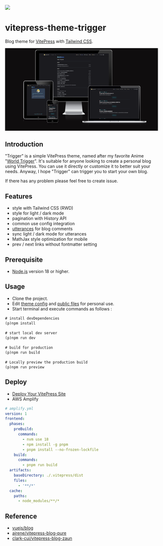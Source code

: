 ![](https://img.shields.io/github/license/laplacetw/vitepress-theme-trigger)
# vitepress-theme-trigger
Blog theme for [VitePress](https://vitepress.dev) with [Tailwind CSS](https://tailwindcss.com).

![](/public/preview.png)
## Introduction
"Trigger" is a simple VitePress theme, named after my favorite Anime "[World Trigger](https://en.wikipedia.org/wiki/World_Trigger)". It's suitable for anyone looking to create a personal blog using VitePress. You can use it directly or customize it to better suit your needs. Anyway, I hope "Trigger" can trigger you to start your own blog.

If there has any problem please feel free to create issue.

## Features
- style with Tailwind CSS (RWD)
- style for light / dark mode
- pagination with History API
- common use config integration
- [utterances](https://utteranc.es) for blog comments
- sync light / dark mode for utterances
- MathJax style optimization for mobile
- prev / next links without fontmatter setting

## Prerequisite
- [Node.js](https://nodejs.org) version 18 or higher.

## Usage
- Clone the project.
- Edit [theme config](/.vitepress/theme/config.ts) and [public files](/public/) for personal use.
- Start terminal and execute commands as follows :
```shell
# install devDependencies
(p)npm install

# start local dev server
(p)npm run dev

# build for production
(p)npm run build

# Locally preview the production build
(p)npm run preview
```

## Deploy
- [Deploy Your VitePress Site](https://vitepress.dev/guide/deploy)
- AWS Amplify
```yml
# amplify.yml
version: 1
frontend:
  phases:
    preBuild:
      commands:
        - nvm use 18
        - npm install -g pnpm
        - pnpm install --no-frozen-lockfile
    build:
      commands:
        - pnpm run build
  artifacts:
    baseDirectory: ./.vitepress/dist
    files:
      - '**/*'
  cache:
    paths:
      - node_modules/**/*
```

## Reference
- [vuejs/blog](https://github.com/vuejs/blog)
- [airene/vitepress-blog-pure](https://github.com/airene/vitepress-blog-pure)
- [clark-cui/vitepress-blog-zaun](https://github.com/clark-cui/vitepress-blog-zaun)